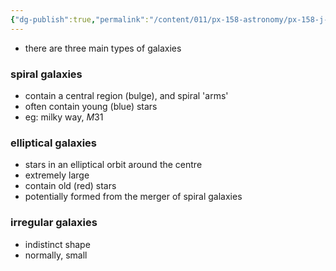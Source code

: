 ```yaml
---
{"dg-publish":true,"permalink":"/content/011/px-158-astronomy/px-158-j-galaxies/px-158-j2-types-of-galaxies/","noteIcon":"1","created":"2024-11-25T10:50:32.000+00:00","updated":"2024-11-26T20:14:39.899+00:00"}
---
```


- there are three main types of galaxies
### spiral galaxies
- contain a central region (bulge), and spiral 'arms'
- often contain young (blue) stars 
- eg: milky way, $M31$
### elliptical galaxies
- stars in an elliptical orbit around the centre
- extremely large
- contain old (red) stars
- potentially formed from the merger of spiral galaxies
### irregular galaxies
- indistinct shape
- normally, small